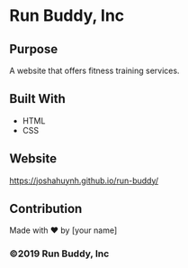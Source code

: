 # Run Buddy, Inc

## Purpose
A website that offers fitness training services. 

## Built With
* HTML
* CSS

## Website
https://joshahuynh.github.io/run-buddy/

## Contribution
Made with ❤️ by [your name]

### ©️2019 Run Buddy, Inc 
